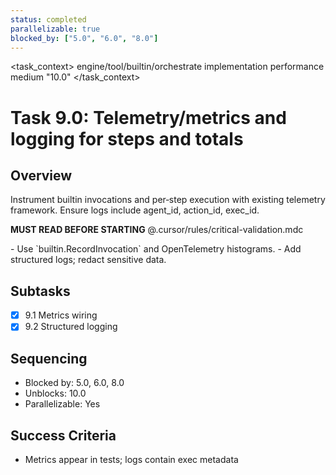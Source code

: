 ```yaml
---
status: completed
parallelizable: true
blocked_by: ["5.0", "6.0", "8.0"]
---
```


<task_context>
<domain>engine/tool/builtin/orchestrate</domain>
<type>implementation</type>
<scope>performance</scope>
<complexity>medium</complexity>
<dependencies></dependencies>
<unblocks>"10.0"</unblocks>
</task_context>

# Task 9.0: Telemetry/metrics and logging for steps and totals

## Overview

Instrument builtin invocations and per‑step execution with existing telemetry framework. Ensure logs include agent_id, action_id, exec_id.

<critical>**MUST READ BEFORE STARTING** @.cursor/rules/critical-validation.mdc</critical>

<requirements>
- Use `builtin.RecordInvocation` and OpenTelemetry histograms.
- Add structured logs; redact sensitive data.
</requirements>

## Subtasks

- [x] 9.1 Metrics wiring
- [x] 9.2 Structured logging

## Sequencing

- Blocked by: 5.0, 6.0, 8.0
- Unblocks: 10.0
- Parallelizable: Yes

## Success Criteria

- Metrics appear in tests; logs contain exec metadata
